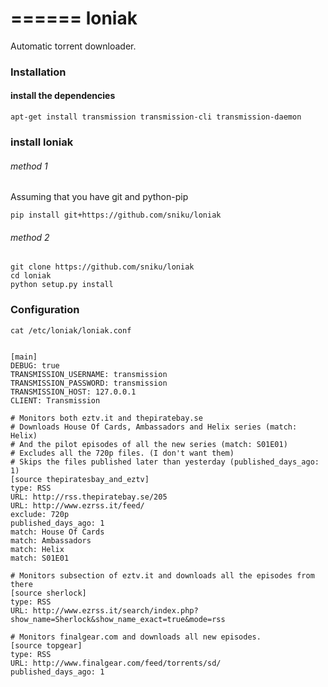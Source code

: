 ======
loniak
======

Automatic torrent downloader.


### Installation ###

#### install the dependencies ####

    apt-get install transmission transmission-cli transmission-daemon

### install loniak ####
###### method 1 ######
Assuming that you have git and python-pip

    pip install git+https://github.com/sniku/loniak
###### method 2 ######

    git clone https://github.com/sniku/loniak
    cd loniak
    python setup.py install


### Configuration ###
    
    cat /etc/loniak/loniak.conf


    [main]
    DEBUG: true
    TRANSMISSION_USERNAME: transmission
    TRANSMISSION_PASSWORD: transmission
    TRANSMISSION_HOST: 127.0.0.1
    CLIENT: Transmission
    
    # Monitors both eztv.it and thepiratebay.se
    # Downloads House Of Cards, Ambassadors and Helix series (match: Helix)
    # And the pilot episodes of all the new series (match: S01E01) 
    # Excludes all the 720p files. (I don't want them) 
    # Skips the files published later than yesterday (published_days_ago: 1)
    [source thepiratesbay_and_eztv]
    type: RSS
    URL: http://rss.thepiratebay.se/205
    URL: http://www.ezrss.it/feed/
    exclude: 720p
    published_days_ago: 1
    match: House Of Cards
    match: Ambassadors
    match: Helix
    match: S01E01

    # Monitors subsection of eztv.it and downloads all the episodes from there
    [source sherlock]
    type: RSS
    URL: http://www.ezrss.it/search/index.php?show_name=Sherlock&show_name_exact=true&mode=rss
    
    # Monitors finalgear.com and downloads all new episodes.
    [source topgear]
    type: RSS
    URL: http://www.finalgear.com/feed/torrents/sd/
    published_days_ago: 1
